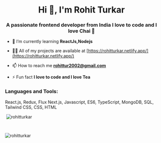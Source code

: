 <h1 align="center">Hi 👋, I'm Rohit Turkar</h1>
<h3 align="center">A passionate frontend developer from India I love to code and I love Chai 🍵</h3>


- 🌱 I’m currently learning **ReactJs,Nodejs**

- 👨‍💻 All of my projects are available at [https://rohitturkar.netlify.app/](https://rohitturkar.netlify.app/)

- 📫 How to reach me **rohittur2002@gmail.com**

- ⚡ Fun fact **I love to code and I love Tea**



<h3 align="left">Languages and Tools:</h3>
<p>React.js, Redux, Flux Next.js, Javascript, ES6, TypeScript, MongoDB, SQL, Tailwind CSS, CSS, HTML </p>

<p>&nbsp;<img align="center" src="https://github-readme-stats.vercel.app/api?username=rohitturkar&show_icons=true&locale=en" alt="rohitturkar" /></p>

<br>

<p><img align="left" src="https://github-readme-stats.vercel.app/api/top-langs?username=rohitturkar&show_icons=true&locale=en&layout=compact" alt="rohitturkar" /></p>

